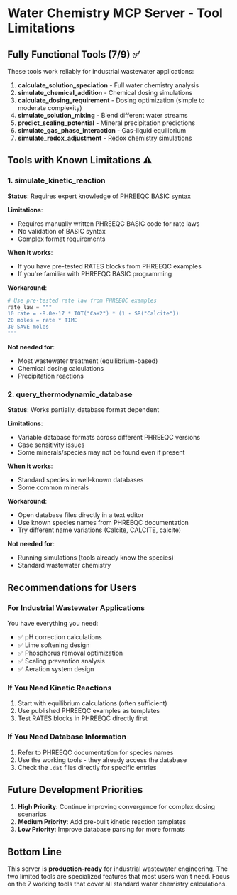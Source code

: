 # Water Chemistry MCP Server - Tool Limitations

## Fully Functional Tools (7/9) ✅

These tools work reliably for industrial wastewater applications:

1. **calculate_solution_speciation** - Full water chemistry analysis
2. **simulate_chemical_addition** - Chemical dosing simulations
3. **calculate_dosing_requirement** - Dosing optimization (simple to moderate complexity)
4. **simulate_solution_mixing** - Blend different water streams
5. **predict_scaling_potential** - Mineral precipitation predictions
6. **simulate_gas_phase_interaction** - Gas-liquid equilibrium
7. **simulate_redox_adjustment** - Redox chemistry simulations

## Tools with Known Limitations ⚠️

### 1. simulate_kinetic_reaction
**Status**: Requires expert knowledge of PHREEQC BASIC syntax

**Limitations**:
- Requires manually written PHREEQC BASIC code for rate laws
- No validation of BASIC syntax
- Complex format requirements

**When it works**:
- If you have pre-tested RATES blocks from PHREEQC examples
- If you're familiar with PHREEQC BASIC programming

**Workaround**:
```python
# Use pre-tested rate law from PHREEQC examples
rate_law = """
10 rate = -8.0e-17 * TOT("Ca+2") * (1 - SR("Calcite"))
20 moles = rate * TIME
30 SAVE moles
"""
```

**Not needed for**:
- Most wastewater treatment (equilibrium-based)
- Chemical dosing calculations
- Precipitation reactions

### 2. query_thermodynamic_database
**Status**: Works partially, database format dependent

**Limitations**:
- Variable database formats across different PHREEQC versions
- Case sensitivity issues
- Some minerals/species may not be found even if present

**When it works**:
- Standard species in well-known databases
- Some common minerals

**Workaround**:
- Open database files directly in a text editor
- Use known species names from PHREEQC documentation
- Try different name variations (Calcite, CALCITE, calcite)

**Not needed for**:
- Running simulations (tools already know the species)
- Standard wastewater chemistry

## Recommendations for Users

### For Industrial Wastewater Applications
You have everything you need:
- ✅ pH correction calculations
- ✅ Lime softening design
- ✅ Phosphorus removal optimization
- ✅ Scaling prevention analysis
- ✅ Aeration system design

### If You Need Kinetic Reactions
1. Start with equilibrium calculations (often sufficient)
2. Use published PHREEQC examples as templates
3. Test RATES blocks in PHREEQC directly first

### If You Need Database Information
1. Refer to PHREEQC documentation for species names
2. Use the working tools - they already access the database
3. Check the `.dat` files directly for specific entries

## Future Development Priorities

1. **High Priority**: Continue improving convergence for complex dosing scenarios
2. **Medium Priority**: Add pre-built kinetic reaction templates
3. **Low Priority**: Improve database parsing for more formats

## Bottom Line

This server is **production-ready** for industrial wastewater engineering. The two limited tools are specialized features that most users won't need. Focus on the 7 working tools that cover all standard water chemistry calculations.